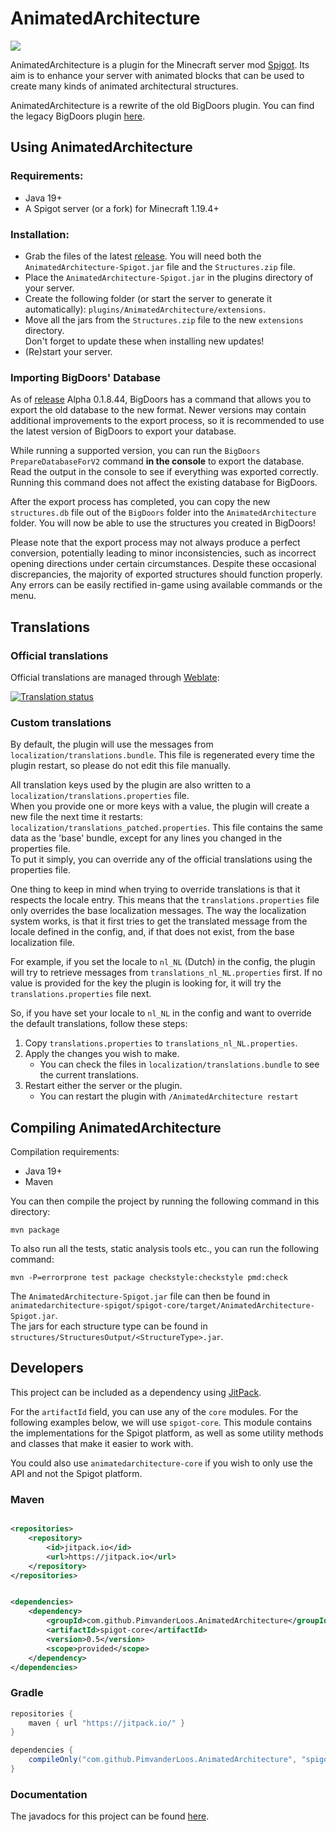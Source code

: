 # AnimatedArchitecture

[![](https://jitpack.io/v/PimvanderLoos/AnimatedArchitecture.svg)](https://jitpack.io/#PimvanderLoos/AnimatedArchitecture)

AnimatedArchitecture is a plugin for the Minecraft server mod [Spigot](https://spigotmc.org). Its aim is to enhance your
server with animated blocks that can be used to create many kinds of animated architectural structures.

AnimatedArchitecture is a rewrite of the old BigDoors plugin. You can find the legacy BigDoors plugin
[here](https://github.com/PimvanderLoos/BigDoors/).

## Using AnimatedArchitecture

### Requirements:

* Java 19+
* A Spigot server (or a fork) for Minecraft 1.19.4+

### Installation:

* Grab the files of the latest [release](https://github.com/PimvanderLoos/AnimatedArchitecture/releases). You will need
  both the `AnimatedArchitecture-Spigot.jar` file and the `Structures.zip` file.
* Place the `AnimatedArchitecture-Spigot.jar` in the plugins directory of your server.
* Create the following folder (or start the server to generate it automatically): `plugins/AnimatedArchitecture/extensions`.
* Move all the jars from the `Structures.zip` file to the new `extensions` directory.<br>
  Don't forget to update these when installing new updates!
* (Re)start your server.

### Importing BigDoors' Database

As of [release](https://github.com/PimvanderLoos/BigDoors/releases) Alpha 0.1.8.44, BigDoors has a command that allows
you to export the old database to the new format. Newer versions may contain additional improvements to the export
process, so it is recommended to use the latest version of BigDoors to export your database.

While running a supported version, you can run the `BigDoors PrepareDatabaseForV2` command <b>in
the console</b> to export the database. Read the output in the console to see if everything was exported correctly.
Running this command does not affect the existing database for BigDoors.

After the export process has completed, you can copy the new `structures.db` file out of the `BigDoors` folder into
the `AnimatedArchitecture` folder. You will now be able to use the structures you created in BigDoors!

Please note that the export process may not always produce a perfect conversion, potentially leading to minor
inconsistencies, such as incorrect opening directions under certain circumstances. Despite these occasional
discrepancies, the majority of exported structures should function properly. Any errors can be easily rectified in-game
using available commands or the menu.

## Translations

### Official translations

Official translations are managed through [Weblate](https://hosted.weblate.org/projects/AnimatedArchitecture/):

<a href="https://hosted.weblate.org/engage/AnimatedArchitecture/">
<img src="https://hosted.weblate.org/widgets/AnimatedArchitecture/-/multi-auto.svg" alt="Translation status" />
</a>

### Custom translations

By default, the plugin will use the messages from `localization/translations.bundle`.
This file is regenerated every time the plugin restart, so please do not edit this file manually.

All translation keys used by the plugin are also written to a `localization/translations.properties` file.</br>
When you provide one or more keys with a value, the plugin will create a new file the next time it restarts:
`localization/translations_patched.properties`. This file contains the same data as the 'base' bundle, except for any
lines you changed in the properties file.</br>
To put it simply, you can override any of the official translations using the properties file.

One thing to keep in mind when trying to override translations is that it respects the locale entry.
This means that the `translations.properties` file only overrides the base localization messages.
The way the localization system works, is that it first tries to get the translated message from the locale defined in
the config, and, if that does not exist, from the base localization file.

For example, if you set the locale to `nl_NL` (Dutch) in the config, the plugin will try to retrieve messages from
`translations_nl_NL.properties` first. If no value is provided for the key the plugin is looking for, it will try the
`translations.properties` file next.

So, if you have set your locale to `nl_NL` in the config and want to override the default translations,
follow these steps:

1) Copy `translations.properties` to `translations_nl_NL.properties`.
2) Apply the changes you wish to make.
    * You can check the files in `localization/translations.bundle` to see the current translations.
3) Restart either the server or the plugin.
    * You can restart the plugin with `/AnimatedArchitecture restart`

## Compiling AnimatedArchitecture

Compilation requirements:

* Java 19+
* Maven

You can then compile the project by running the following command in this directory:

```mvn package```

To also run all the tests, static analysis tools etc., you can run the following command:

```mvn -P=errorprone test package checkstyle:checkstyle pmd:check```

The `AnimatedArchitecture-Spigot.jar` file can then be found
in `animatedarchitecture-spigot/spigot-core/target/AnimatedArchitecture-Spigot.jar`.</br>
The jars for each structure type can be found in `structures/StructuresOutput/<StructureType>.jar`.

## Developers

This project can be included as a dependency using [JitPack](https://jitpack.io/#PimvanderLoos/AnimatedArchitecture).

For the `artifactId` field, you can use any of the `core` modules. For the following examples below, we will
use `spigot-core`. This module contains the implementations for the Spigot platform, as well as some utility methods and
classes that make it easier to work with.

You could also use `animatedarchitecture-core` if you wish to only use the API and not the Spigot platform.

### Maven

```xml

<repositories>
    <repository>
        <id>jitpack.io</id>
        <url>https://jitpack.io</url>
    </repository>
</repositories>
```

```xml

<dependencies>
    <dependency>
        <groupId>com.github.PimvanderLoos.AnimatedArchitecture</groupId>
        <artifactId>spigot-core</artifactId>
        <version>0.5</version>
        <scope>provided</scope>
    </dependency>
</dependencies>
```

### Gradle

```gradle
repositories {
    maven { url "https://jitpack.io/" }
}

dependencies {
    compileOnly("com.github.PimvanderLoos.AnimatedArchitecture", "spigot-core", "0.5")
}
```

### Documentation

The javadocs for this project can be found [here](https://pimvanderloos.github.io/AnimatedArchitecture/javadoc/).
